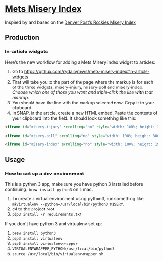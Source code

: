 # [Mets Misery Index](http://interactive.nydailynews.com/project/mets-misery-index/)


Inspired by and based on the [Denver Post’s Rockies Misery Index](https://github.com/denverpost/misery-index)

## Production

### In-article widgets

Here's the new workflow for adding a Mets Misery Index widget to articles:

1. Go to https://github.com/nydailynews/mets-misery-index#in-article-widgets
2. That will take you to the part of the page where the markup is for each of the three widgets, misery-injury, misery-poll and misery-index. *Choose which one of those you want and triple-click the line with that markup.*
3. You should have the line with the markup selected now. Copy it to your clipboard.
4. In SNAP, in the article, create a new HTML embed. Paste the contents of your clipboard into the field. It should look something like this:

```html
<iframe id="misery-injury" scrolling="no" style="width: 100%; height: 310px; border: 0;" src="http://interactive.nydailynews.com/project/mets-misery-index/widget-injury-tracker.html"></iframe>

<iframe id="misery-poll" scrolling="no" style="width: 100%; height: 300px; border: 0;" src="http://interactive.nydailynews.com/project/mets-misery-index/widget-fan-misery.html"></iframe>

<iframe id="misery-index" scrolling="no" style="width: 100%; height: 190px; border: 0;" src="http://interactive.nydailynews.com/project/mets-misery-index/widget-misery.html"></iframe>

```

## Usage

### How to set up a dev environment
This is a python 3 app, make sure you have python 3 installed before continuing. `brew install python3` on a mac.

1. To create a virtual environment using python3, run something like `mkvirtualenv --python=/usr/local/bin/python3 MISERY`.
1. cd to the project root
1. `pip3 install -r requirements.txt`

If you don't have python 3 and virtualenv set up:
1. `brew install python3`
1. `pip3 install virtualenv`
1. `pip3 install virtualenvwrapper`
1. `VIRTUALENVWRAPPER_PYTHON=/usr/local/bin/python3`
1. `source /usr/local/bin/virtualenvwrapper.sh`


